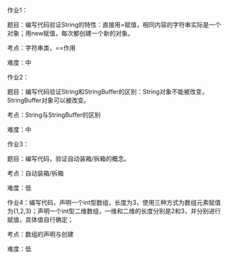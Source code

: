作业1： 

题目：编写代码验证String的特性：直接用=赋值，相同内容的字符串实际是一个对象；用new赋值，每次都创建一个新的对象。

考点：字符串类，==作用

难度：中



 作业2：

 题目：编写代码验证String和StringBuffer的区别：String对象不能被改变，StringBuffer对象可以被改变。

考点：String与StringBuffer的区别

难度：中 



作业3：

题目：编写代码，验证自动装箱/拆箱的概念。

考点：自动装箱/拆箱

难度：低



作业4：编写代码，声明一个int型数组，长度为3，使用三种方式为数组元素赋值为{1,2,3}；声明一个int型二维数组，一维和二维的长度分别是2和3，并分别进行赋值，具体值自行确定；

考点：数组的声明与创建

难度：低